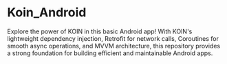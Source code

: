 # Koin_Android
Explore the power of KOIN in this basic Android app! With KOIN's lightweight dependency injection, Retrofit for network calls, Coroutines for smooth async operations, and MVVM architecture, this repository provides a strong foundation for building efficient and maintainable Android apps.

